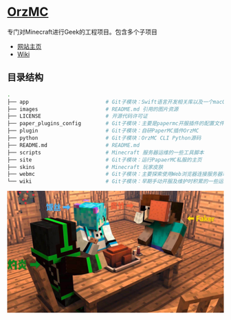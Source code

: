 # [OrzMC](https://github.com/OrzGeeker/OrzMC)

专门对Minecraft进行Geek的工程项目。包含多个子项目

- [网站主页](https://minecraft.jokerhub.cn)
- [Wiki](https://github.com/OrzGeeker/OrzMC/wiki/%E4%B8%BB%E9%A1%B5)

## 目录结构

```bash
.
├── app                         # Git子模块：Swift语言开发相关库以及一个macOS/iOS应用程序
├── images                      # README.md 引用的图片资源
├── LICENSE                     # 开源代码许可证
├── paper_plugins_config        # Git子模块：主要是papermc开服插件的配置文件
├── plugin                      # Git子模块：自研PaperMC插件OrzMC
├── python                      # Git子模块：OrzMC CLI Python源码
├── README.md                   # README.md
├── scripts                     # Minecraft 服务器运维的一些工具脚本
├── site                        # Git子模块：运行PapaerMC私服的主页
├── skins                       # Minecraft 玩家皮肤
├── webmc                       # Git子模块：主要探索使用Web浏览器连接服务器玩耍的可能性
└── wiki                        # Git子模块：早期手动开服及维护时积累的一些运维文档
```

![logo](images/server_member.jpg)